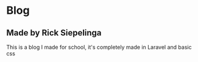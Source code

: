 # Blog

## Made by Rick Siepelinga

This is a blog I made for school, it's completely made in Laravel and basic css
